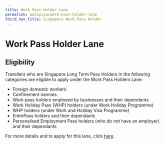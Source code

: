 ```yaml
---
title: Work Pass Holder Lane
permalink: malaysia/work-pass-holder-lane
third_nav_title: Singapore Work Pass Holder
---
```


# Work Pass Holder Lane

## Eligibility
Travellers who are Singapore Long Term Pass Holders in the following categories are eligible to apply under the Work Pass Holders Lane:
- Foreign domestic workers
- Confinement nannies
- Work pass holders employed by businesses and their dependants
- Work Holiday Pass (WHP) holders (under Work Holiday Programme)
- WHP holders (under Work and Holiday Visa Programme)
- EntrePass holders and their dependants
- Personalised Employment Pass holders (who do not have an employer) and their dependants

For more details and to apply for this lane, click [here](https://www.mom.gov.sg/covid-19/requirements-to-bring-pass-holders-into-singapore).
